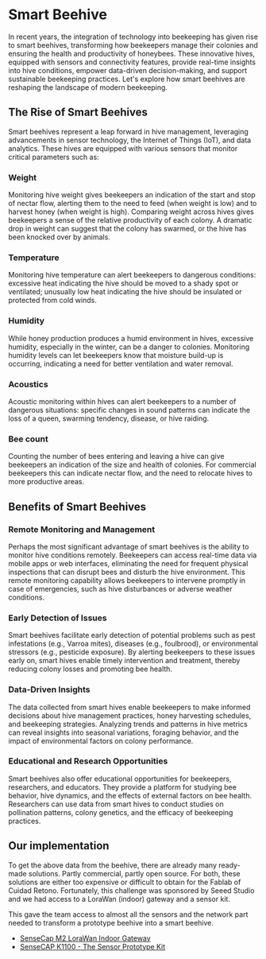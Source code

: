 # Smart Beehive

In recent years, the integration of technology into beekeeping has given rise
to smart beehives, transforming how beekeepers manage their colonies and
ensuring the health and productivity of honeybees. These innovative hives,
equipped with sensors and connectivity features, provide real-time insights
into hive conditions, empower data-driven decision-making, and support
sustainable beekeeping practices. Let's explore how smart beehives are
reshaping the landscape of modern beekeeping.

## The Rise of Smart Beehives

Smart beehives represent a leap forward in hive management, leveraging
advancements in sensor technology, the Internet of Things (IoT), and data
analytics. These hives are equipped with various sensors that monitor critical
parameters such as:


### Weight

Monitoring hive weight gives beekeepers an indication of the start and stop of
nectar flow, alerting them to the need to feed (when weight is low) and to
harvest honey (when weight is high). Comparing weight across hives gives
beekeepers a sense of the relative productivity of each colony. A dramatic drop
in weight can suggest that the colony has swarmed, or the hive has been knocked
over by animals.

### Temperature 

Monitoring hive temperature can alert beekeepers to dangerous conditions:
excessive heat indicating the hive should be moved to a shady spot or
ventilated; unusually low heat indicating the hive should be insulated or
protected from cold winds.

### Humidity 

While honey production produces a humid environment in hives, excessive
humidity, especially in the winter, can be a danger to colonies.  Monitoring
humidity levels can let beekeepers know that moisture build-up is occurring,
indicating a need for better ventilation and water removal.

### Acoustics

Acoustic monitoring within hives can alert beekeepers to a number of dangerous
situations: specific changes in sound patterns can indicate the loss of a
queen, swarming tendency, disease, or hive raiding.

### Bee count

Counting the number of bees entering and leaving a hive can give beekeepers an
indication of the size and health of colonies. For commercial beekeepers this
can indicate nectar flow, and the need to relocate hives to more productive
areas.

## Benefits of Smart Beehives

### Remote Monitoring and Management 

Perhaps the most significant advantage of smart beehives is the ability to
monitor hive conditions remotely. Beekeepers can access real-time data via
mobile apps or web interfaces, eliminating the need for frequent physical
inspections that can disrupt bees and disturb the hive environment. This remote
monitoring capability allows beekeepers to intervene promptly in case of
emergencies, such as hive disturbances or adverse weather conditions.

### Early Detection of Issues

Smart beehives facilitate early detection of potential problems such as pest
infestations (e.g., Varroa mites), diseases (e.g., foulbrood), or environmental
stressors (e.g., pesticide exposure). By alerting beekeepers to these issues
early on, smart hives enable timely intervention and treatment, thereby
reducing colony losses and promoting bee health.

### Data-Driven Insights

The data collected from smart hives enable beekeepers to make informed
decisions about hive management practices, honey harvesting schedules, and
beekeeping strategies. Analyzing trends and patterns in hive metrics can reveal
insights into seasonal variations, foraging behavior, and the impact of
environmental factors on colony performance.

### Educational and Research Opportunities

Smart beehives also offer educational opportunities for beekeepers,
researchers, and educators. They provide a platform for studying bee behavior,
hive dynamics, and the effects of external factors on bee health. Researchers
can use data from smart hives to conduct studies on pollination patterns,
colony genetics, and the efficacy of beekeeping practices.

## Our implementation

To get the above data from the beehive, there are already many ready-made
solutions. Partly commercial, partly open source. For both, these solutions are
either too expensive or difficult to obtain for the Fablab of Cuidad Retono.
Fortunately, this challenge was sponsored by Seeed Studio and we had access to
a LoraWan (indoor) gateway and a sensor kit.

This gave the team access to almost all the sensors and the network part needed
to transform a prototype beehive into a smart beehive.

- [SenseCap M2 LoraWan Indoor Gateway](https://www.seeedstudio.com/SenseCAP-LoRaWAN-Starter-Kit-US915-p-5790.html)
- [SenseCAP K1100 - The Sensor Prototype Kit](https://www.seeedstudio.com/Seeed-Studio-LoRaWAN-Dev-Kit-p-5370.html)


